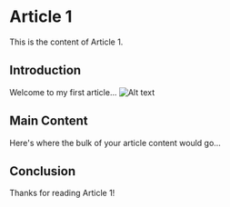 # Article 1

This is the content of Article 1.

## Introduction

Welcome to my first article...
![Alt text](docs/images/p1-hornlihuette)


## Main Content

Here's where the bulk of your article content would go...

## Conclusion

Thanks for reading Article 1!
